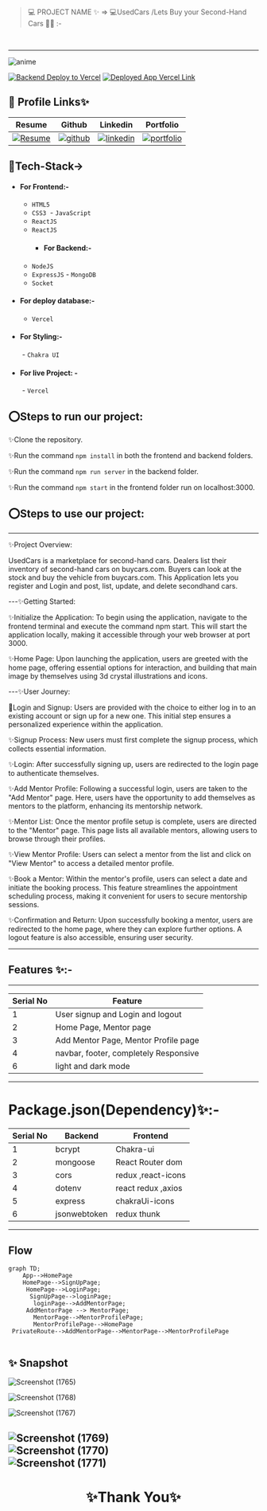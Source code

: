 > 💻 PROJECT NAME ✨ => 💻UsedCars /Lets Buy your
Second-Hand Cars 🧑‍💻 :-
<br>

---


![anime](https://github.com/shikhu51197/skillbackend/assets/107506646/fe3f5ea7-70ca-4ece-9cc0-8972b96c6a03)

[![Backend Deploy to Vercel](https://img.shields.io/badge/Backend_Deployed_Vercel_Link-0A66C2?style=for-the-badge&logo=ko-fi&logoColor=white)](https://skillbackend.vercel.app/
)
[![Deployed App Vercel Link](https://img.shields.io/badge/Deployed_App_Vercel_Link-000?style=for-the-badge&logo=ko-fi&logoColor=white)](https://skillbackend-lovs.vercel.app/)




## 🔗 Profile Links✨




| Resume | Github                                                                                                                                   | Linkedin                                                                                                                                                            | Portfolio                                                                                                                                    |
| ------------- | ---------------------------------------------------------------------------------------------------------------------------------------- | ------------------------------------------------------------------------------------------------------------------------------------------------------------------- | -------------------------------------------------------------------------------------------------------------------------------------------- |
| [![Resume](https://img.shields.io/badge/my_Resume-000?style=for-the-badge&logo=ko-fi&logoColor=white)](https://drive.google.com/file/d/1YE62u2ChjmlR-EKeqZ75UvFMg_KcY86T/view?usp=sharing) | [![github](https://img.shields.io/badge/github-1DA1F2?style=for-the-badge&logo=github&logoColor=white)](https://github.com/shikhu51197/)| [![linkedin](https://img.shields.io/badge/linkedin-0A66C2?style=for-the-badge&logo=linkedin&logoColor=white)](https://www.linkedin.com/in/shikha-gupta-12a2b5199) |[![portfolio](https://img.shields.io/badge/my_portfolio-000?style=for-the-badge&logo=ko-fi&logoColor=white)](https://shikhu51197.github.io/) |  


## 💫Tech-Stack->

- #### For Frontend:-
   - `HTML5`
  - `CSS3`
  - `JavaScript `
  - `ReactJS`
  - `ReactJS`
    - #### For Backend:-
   - `NodeJS`
   - `ExpressJS`
    - `MongoDB `
    - `Socket`
- #### For deploy database:- 
    
     - `Vercel`
   

- #### For Styling:-  
   - `Chakra UI `
   

- #### For live Project: -
   - `Vercel`
   

## ⭕Steps to run our project:

✨Clone the repository.

✨Run the command `npm install` in both the frontend and backend folders.

✨Run the command `npm run server` in the backend folder.

✨Run the command `npm start` in the frontend folder run on localhost:3000.



## ⭕Steps to use our project:
---
✨Project Overview:

UsedCars is a marketplace for second-hand cars. Dealers list their inventory of second-hand cars on buycars.com. Buyers can look at the stock and buy the vehicle from buycars.com.
This Application lets you register and Login and post, list, update, and delete secondhand cars.

---✨Getting Started:

✨Initialize the Application: To begin using the application, navigate to the frontend terminal and execute the command npm start. This will start the application locally, making it accessible through your web browser at port 3000.

✨Home Page: Upon launching the application, users are greeted with the home page, offering essential options for interaction, and building that main image by themselves using 3d crystal illustrations and icons.

---✨User Journey:

💫Login and Signup: Users are provided with the choice to either log in to an existing account or sign up for a new one. This initial step ensures a personalized experience within the application.

✨Signup Process: New users must first complete the signup process, which collects essential information.

✨Login: After successfully signing up, users are redirected to the login page to authenticate themselves.

✨Add Mentor Profile: Following a successful login, users are taken to the "Add Mentor" page. Here, users have the opportunity to add themselves as mentors to the platform, enhancing its mentorship network.

✨Mentor List: Once the mentor profile setup is complete, users are directed to the "Mentor" page. This page lists all available mentors, allowing users to browse through their profiles.

✨View Mentor Profile: Users can select a mentor from the list and click on "View Mentor" to access a detailed mentor profile.

✨Book a Mentor: Within the mentor's profile, users can select a date and initiate the booking process. This feature streamlines the appointment scheduling process, making it convenient for users to secure mentorship sessions.

✨Confirmation and Return: Upon successfully booking a mentor, users are redirected to the home page, where they can explore further options. A logout feature is also accessible, ensuring user security.



---
## Features ✨:-
---
 | Serial No            | Feature                                                              |
| ----------------- | ------------------------------------------------------------------ |
| 1 | User signup and Login and logout |
| 2 | Home Page, Mentor page |
| 3 |Add Mentor Page, Mentor Profile page |
| 4 | navbar, footer, completely Responsive |
| 6 | light and dark mode |

---
# Package.json(Dependency)✨:-

 | Serial No            | Backend                      |  Frontend      |
| ----------------- | -------------------|------------------------ |
| 1 | bcrypt |   Chakra-ui |
| 2 | mongoose |  React Router dom |
| 3 | cors |    redux ,react-icons |
| 4 | dotenv |  react redux ,axios |
| 5 | express | chakraUi-icons |
| 6 | jsonwebtoken | redux thunk |


---

## Flow

```mermaid
graph TD;
    App-->HomePage
    HomePage-->SignUpPage;
     HomePage-->LoginPage;
      SignUpPage-->loginPage;
       loginPage-->AddMentorPage;
     AddMentorPage --> MentorPage;
       MentorPage-->MentorProfilePage;
       MentorProfilePage-->HomePage
 PrivateRoute-->AddMentorPage-->MentorPage-->MentorProfilePage
     
```
## ✨ Snapshot
![Screenshot (1765)](https://github.com/shikhu51197/skillbackend/assets/107506646/1fffa81b-49b2-4cff-8e12-0d87ece2e13b)
<br>

![Screenshot (1768)](https://github.com/shikhu51197/skillbackend/assets/107506646/c1ddc413-2128-40fa-9760-0c7b48b24adf)
<br>

![Screenshot (1767)](https://github.com/shikhu51197/skillbackend/assets/107506646/b8b01d50-3fd9-41c6-b373-0e852713482b)
<br>

![Screenshot (1769)](https://github.com/shikhu51197/skillbackend/assets/107506646/bbf07071-2528-4ca4-a8c0-18bc58446fc2)
<br>
![Screenshot (1770)](https://github.com/shikhu51197/skillbackend/assets/107506646/712ac9e4-da0d-4024-8427-2ab4d669fc74)
<br>
![Screenshot (1771)](https://github.com/shikhu51197/skillbackend/assets/107506646/b5ce23b8-b1af-4dee-af02-ebd9bcca87ec)
<br>
---

<h1 align="center">✨Thank You✨</h1>

